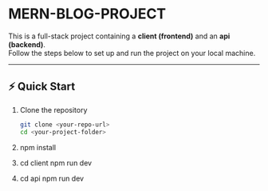 # MERN-BLOG-PROJECT

This is a full-stack project containing a **client (frontend)** and an **api (backend)**.  
Follow the steps below to set up and run the project on your local machine.

---

## ⚡ Quick Start

1. Clone the repository  
   ```bash
   git clone <your-repo-url>
   cd <your-project-folder>

2. npm install
   
3. cd client
   npm run dev

4. cd api
   npm run dev


